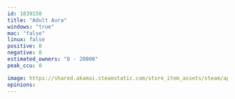 ```yaml
---
id: 1839150
title: "Adult Aura"
windows: "true"
mac: "false"
linux: false
positive: 0
negative: 0
estimated_owners: "0 - 20000"
peak_ccu: 0

image: https://shared.akamai.steamstatic.com/store_item_assets/steam/apps/1839150/header.jpg?t=1708201254
opinions:
---
```

